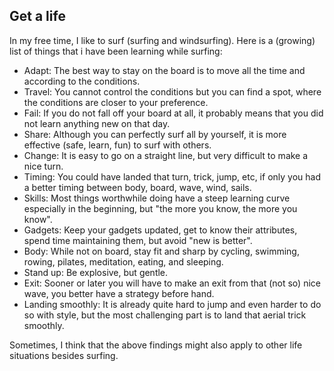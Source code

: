 ## Get a life

In my free time, I like to surf (surfing and windsurfing). Here is a (growing) list of things that i have been learning while surfing:

* Adapt: The best way to stay on the board is to move all the time and according to the conditions.
* Travel: You cannot control the conditions but you can find a spot, where the conditions are closer to your preference.
* Fail: If you do not fall off your board at all, it probably means that you did not learn anything new on that day.
* Share: Although you can perfectly surf all by yourself, it is more effective (safe, learn, fun) to surf with others.
* Change: It is easy to go on a straight line, but very difficult to make a nice turn.
* Timing: You could have landed that turn, trick, jump, etc, if only you had a better timing between body, board, wave, wind, sails.
* Skills: Most things worthwhile doing have a steep learning curve especially in the beginning, but "the more you know, the more you know".
* Gadgets: Keep your gadgets updated, get to know their attributes, spend time maintaining them, but avoid "new is better".
* Body: While not on board, stay fit and sharp by cycling, swimming, rowing, pilates, meditation, eating, and sleeping.
* Stand up: Be explosive, but gentle.
* Exit: Sooner or later you will have to make an exit from that (not so) nice wave, you better have a strategy before hand.
* Landing smoothly: It is already quite hard to jump and even harder to do so with style, but the most challenging part is to land that aerial trick smoothly.

Sometimes, I think that the above findings might also apply to other life situations besides surfing.
